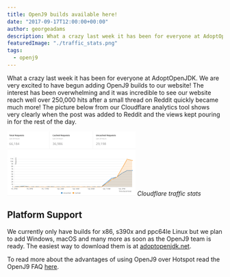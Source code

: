 ```yaml
---
title: OpenJ9 builds available here!
date: "2017-09-17T12:00:00+00:00"
author: georgeadams
description: What a crazy last week it has been for everyone at AdoptOpenJDK. We are very excited to have begun adding OpenJ9 builds to our website!
featuredImage: "./traffic_stats.png"
tags:
  - openj9
---
```


What a crazy last week it has been for everyone at AdoptOpenJDK. We are very excited to have begun adding OpenJ9 builds to our website! The interest has been overwhelming and it was incredible to see our website reach well over 250,000 hits after a small thread on Reddit quickly became much more!<!-- excerpt-end --> The picture below from our Cloudflare analytics tool shows very clearly when the post was added to Reddit and the views kept pouring in for the rest of the day.

![Cloudflare traffic stats](./traffic_stats.png)
*Cloudflare traffic stats*

## Platform Support

We currently only have builds for x86, s390x and ppc64le Linux but we plan to add Windows, macOS and many more as soon as the OpenJ9 team is ready. The easiest way to download them is at [adoptopenjdk.net](https://adoptopenjdk.net/releases.html?variant=openjdk9-openj9).

To read more about the advantages of using OpenJ9 over Hotspot read the OpenJ9 FAQ [here](https://www.eclipse.org/openj9/oj9_faq.html).
